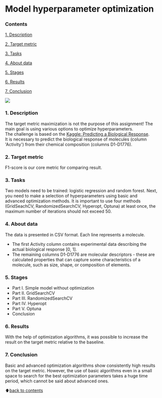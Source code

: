 # __Model hyperparameter optimization__

### __Contents__
[1. Description](https://github.com/AlekaranDS/alekaran/blob/AlekaranDS-ms/README.md#1-description)<br>

[2. Target metric](https://github.com/AlekaranDS/alekaran/blob/AlekaranDS-ms/README.md#2-target-metric)

[3. Tasks](https://github.com/AlekaranDS/alekaran/blob/AlekaranDS-ms/README.md#3-tasks)<br>

[4. About data](https://github.com/AlekaranDS/alekaran/blob/AlekaranDS-ms/README.md#4-about-data)<br>

[5. Stages](https://github.com/AlekaranDS/alekaran/blob/AlekaranDS-ms/README.md#5-stages)<br>

[6. Results](https://github.com/AlekaranDS/alekaran/blob/AlekaranDS-ms/README.md#6-results)<br>

[7. Conclusion](https://github.com/AlekaranDS/alekaran/blob/AlekaranDS-ms/README.md#conclusion)<br>

![](https://miro.medium.com/max/1400/1*2gsysrNnSD-n8HDCHmpZFw.jpeg)

### __1. Description__
The target metric maximization is not the purpose of this assignment! The main goal is using various options to optimize hyperparameters.  
The challenge is based on the [Kaggle: Predicting a Biological Response](https://www.kaggle.com/c/bioresponse).  
It is necessary to predict the biological response of molecules (column 'Activity') from their chemical composition (columns D1-D1776).

### __2. Target metric__
F1-score is our core metric for comparing result.

### __3. Tasks__
Two models need to be trained: logistic regression and random forest. Next, you need to make a selection of hyperparameters using basic and advanced optimization methods.
It is important to use four methods (GridSeachCV, RandomizedSearchCV, Hyperopt, Optuna) at least once, the maximum number of iterations should not exceed 50.

### **4. About data**
The data is presented in CSV format. Each line represents a molecule.
- The first Activity column contains experimental data describing the actual biological response [0, 1].
- The remaining columns D1-D1776 are molecular descriptors - these are calculated properties that can capture some characteristics of a molecule, such as size, shape, or composition of elements.

### **5. Stages**
- Part I. Simple model without optimization
- Part II. GridSearchCV
- Part III. RandomizedSearchCV
- Part IV. Hyperopt
- Part V. Optuna
- Conclusion

### **6. Results**
With the help of optimization algorithms, it was possible to increase the result on the target metric relative to the baseline.

### **7. Conclusion**
Basic and advanced optimization algorithms show consistently high results on the target metric. However, the use of basic algorithms even in a small space to search for the best optimization parameters takes a huge time period, which cannot be said about advanced ones.

:arrow_up:[back to contents](https://github.com/AlekaranDS/alekaran/blob/AlekaranDS-ms/README.md#contents)